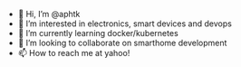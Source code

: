 - 👋 Hi, I’m @aphtk
- 👀 I’m interested in electronics, smart devices and devops
- 🌱 I’m currently learning docker/kubernetes
- 💞️ I’m looking to collaborate on smarthome development 
- 📫 How to reach me at yahoo!

<!---
aphtk/aphtk is a ✨ special ✨ repository because its `README.md` (this file) appears on your GitHub profile.
You can click the Preview link to take a look at your changes.
--->

